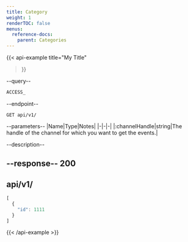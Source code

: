 ```yaml
---
title: Category 
weight: 1
renderTOC: false
menus:
  reference-docs:
    parent: Categories  
---
```


{{< api-example
  title="My Title"
>}}

--query--

```bash
ACCESS_
```

--endpoint--
```
GET api/v1/
```

--parameters--
|Name|Type|Notes|
|-|-|-|
|:channelHandle|string|The handle of the channel for which you want to get the events.|

--description--

--response--
200
---
api/v1/
---
```js
[
  {
    "id": 1111
  }
]
```

{{< /api-example >}}